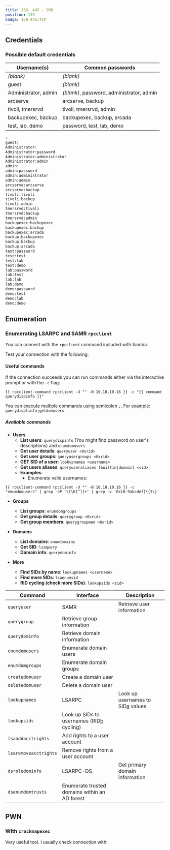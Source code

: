 ```yaml
---
title: 139, 445 - SMB
position: 139
badge: 139,445/TCP
---
```



## Credentials

### Possible default credentials

| **Username(s)**      | **Common passwords**                      |
| -------------------- | ----------------------------------------- |
| _(blank)_            | _(blank)_                                 |
| guest                | _(blank)_                                 |
| Administrator, admin | _(blank)_, password, administrator, admin |
| arcserve             | arcserve, backup                          |
| tivoli, tmersrvd     | tivoli, tmersrvd, admin                   |
| backupexec, backup   | backupexec, backup, arcada                |
| test, lab, demo      | password, test, lab, demo                 |

```txt
:
guest:
Administrator:
Administrator:password
Administrator:administrator
Administrator:admin
admin:
admin:password
admin:administrator
admin:admin
arcserve:arcserve
arcserve:backup
tivoli:tivoli
tivoli:backup
tivoli:admin
tmersrvd:tivoli
tmersrvd:backup
tmersrvd:admin
backupexec:backupexec
backupexec:backup
backupexec:arcada
backup:backupexec
backup:backup
backup:arcada
test:password
test:test
test:lab
test:demo
lab:password
lab:test
lab:lab
lab:demo
demo:password
demo:test
demo:lab
demo:demo
```

## Enumeration

### Enumerating LSARPC and SAMR `rpcclient`

You can connect with the `rpcclient` command included with Samba.

Test your connection with the following:

<smart-tabs variable="ad-auth-method" :tabs="{'anon': 'No credentials', 'pw': 'With password', 'hash':'With hash'}">
<template v-slot:anon>

```shell
rpcclient -U "" -N {{ rhost 10.10.10.16 }}
```

</template>
<template v-slot:pw>

```shell
rpcclient -U "{{ domain domain.local }}/{{ username username }}%{{ password password }}" {{ rhost 10.10.10.16 }}
```

</template>
<template v-slot:hash>

```shell
rpcclient -U "{{ domain domain.local }}/{{ username username }}%{{ nt-hash BE0583D5F18A8679D304AAFEF0A888C6 }}" --pw-nt-hash {{ rhost //htb.local }}
```

</template>
</smart-tabs>

#### Useful commands

If the connection succeeds you can run commands either via the interactive prompt or with the `-c` flag:

```shell
{{ rpcclient-command rpcclient -U "" -N 10.10.10.16 }} -c "{{ command querydispinfo }}"
```

You can execute multiple commands using semicolon `;`. For example: `querydisplinfo;getdomusers`

##### **Available commands**

- **Users**
  - **List users**: `querydispinfo` (You might find password on user's descriptions) and `enumdomusers`
  - **Get user details**: `queryuser <0xrid>`
  - **Get user groups**: `queryusergroups <0xrid>`
  - **GET SID of a user**: `lookupnames <username>`
  - **Get users aliases**: `queryuseraliases [builtin|domain] <sid>`
  - **Examples**:
    - Enumerate valid usernames:

```shell
{{ rpcclient-command rpcclient -U "" -N 10.10.10.16 }} -c "enumdomusers" | grep -oP '\[\K[^]]+' | grep -v '0x[0-9abcdef]\{3\}'
```

- **Groups**
  - **List groups**: `enumdomgroups`
  - **Get group details**: `querygroup <0xrid>`
  - **Get group members**: `querygroupmem <0xrid>`

- **Domains**
  - **List domains**: `enumdomains`
  - **Get SID**: `lsaquery`
  - **Domain info**: `querydominfo`

- **More**

  - **Find SIDs by name**: `lookupnames <username>`
  - **Find more SIDs**: `lsaenumsid`
  - **RID cycling (check more SIDs)**: `lookupsids <sid>`

| **Command**         | **Interface**                                                                                                                                     | **Description**                                                                                                                           |
| ------------------- | ------------------------------------------------------------------------------------------------------------------------------------------------- | ----------------------------------------------------------------------------------------------------------------------------------------- |
| `queryuser`           | SAMR                                                                                                                                              | Retrieve user information                                                                                                                 |
| `querygroup`          | Retrieve group information                                                                                                                        |                                                                                                                                           |
| `querydominfo`        | Retrieve domain information                                                                                                                       |                                                                                                                                           |
| `enumdomusers`        | Enumerate domain users                                                                                                                            |                                                                                                                                           |
| `enumdomgroups`       | Enumerate domain groups                                                                                                                           |                                                                                                                                           |
| `createdomuser`       | Create a domain user                                                                                                                              |                                                                                                                                           |
| `deletedomuser`       | Delete a domain user                                                                                                                              |                                                                                                                                           |
| `lookupnames`         | LSARPC                                                                                                                                            | Look up usernames to SID[a](https://learning.oreilly.com/library/view/network-security-assessment/9781491911044/ch08.html#ch08fn8) values |
| `lookupsids`          | Look up SIDs to usernames (RID[b](https://learning.oreilly.com/library/view/network-security-assessment/9781491911044/ch08.html#ch08fn9) cycling) |                                                                                                                                           |
| `lsaaddacctrights`    | Add rights to a user account                                                                                                                      |                                                                                                                                           |
| `lsaremoveacctrights` | Remove rights from a user account                                                                                                                 |                                                                                                                                           |
| `dsroledominfo`       | LSARPC-DS                                                                                                                                         | Get primary domain information                                                                                                            |
| `dsenumdomtrusts`     | Enumerate trusted domains within an AD forest                                                                                                     |                                                                                                                                           |

## PWN

### With `crackmapexec`

Very useful tool. I usually check connection with:

<smart-tabs variable="ad-auth-method" :tabs="{'anon': 'No credentials', 'pw': 'With password', 'hash':'With hash'}">
<template v-slot:anon>

```shell
crackmapexec smb {{ rhost 10.10.10.16 }} --shares
```

</template>
<template v-slot:pw>

```shell
crackmapexec smb {{ rhost 10.10.10.16 }} -u '{{ username username }}' -p '{{ password securePassword!!.. }}'
```

</template>
<template v-slot:hash>

```shell
crackmapexec smb {{ rhost 10.10.10.16 }} -u '{{ username username }}' -H '{{ nt-hash BE0583D5F18A8679D304AAFEF0A888C6 }}'
```

</template>
</smart-tabs>
